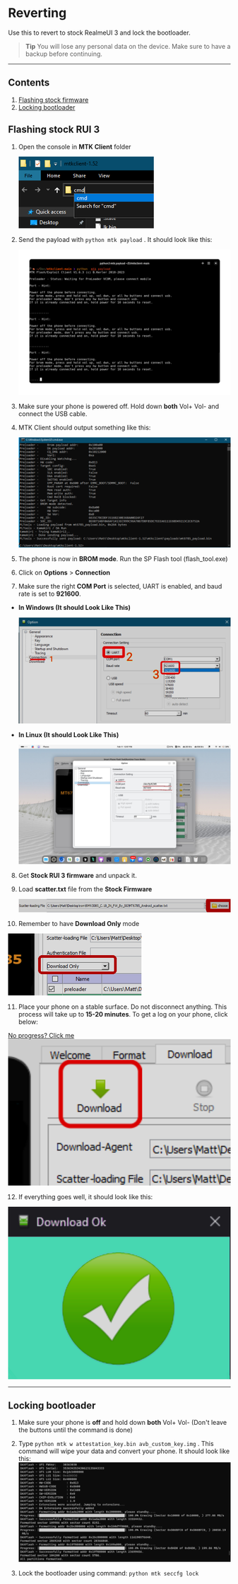# Reverting

Use this to revert to stock RealmeUI 3 and lock the bootloader.

> **Tip**
> You will lose any personal data on the device. Make sure to have a backup before continuing.

---

## Contents
1. [Flashing stock firmware](/linux/Reverting.md#flashing-stock-rui-3)
2. [Locking bootloader](/linux/Reverting.md#locking-bootloader)

## Flashing stock RUI 3

1. Open the console in **MTK Client** folder

   ![Image](/images/open_in_cmd.png)

2. Send the payload with `python mtk payload` . It should look like this:

   ![Image](/images/mtk_payload_started.png)

3. Make sure your phone is powered off. Hold down **both** Vol+ Vol- and connect the USB cable.

4. MTK Client should output something like this:

   ![Image](/images/mtk_payload_done.png)

5. The phone is now in **BROM mode**. Run the SP Flash tool (flash_tool.exe)

6. Click on **Options** > **Connection**

7. Make sure the right **COM Port** is selected, UART is enabled, and baud rate is set to **921600**.

- **In Windows (It should Look Like This)**
   <p align="center"><img src="/images/sp_flash_port.png"></p>
- **In Linux (It should Look Like This)**
   <p align="center"><img src="/images/linux_spflash_port.jpg"></p>

8. Get **Stock RUI 3 firmware** and unpack it.

9. Load **scatter.txt** file from the **Stock Firmware**

   ![Image](/images/select_scatter_c.18.png)

10. Remember to have **Download Only** mode

   ![Image](/images/select_download_only.png)

11. Place your phone on a stable surface. Do not disconnect anything. This process will take up to **15-20 minutes**. To get a log on your phone, click below:
   
   [No progress? Click me](#)
   ![Image](/images/download_button.png)

12. If everything goes well, it should look like this:

   ![Image](/images/download_done.png)

---

## Locking bootloader

1. Make sure your phone is **off** and hold down **both** Vol+ Vol- (Don't leave the buttons until the command is done)

2. Type `python mtk w attestation_key.bin avb_custom_key.img` . This command will wipe your data and convert your phone. It should look like this:
![Image](/images/mtk_wipe_data.png)

3. Lock the bootloader using command: `python mtk seccfg lock`

